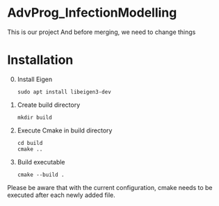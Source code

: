 # AdvProg_InfectionModelling
This is our project
And before merging, we need to change things

# Installation
0. Install Eigen
   ```
   sudo apt install libeigen3-dev
   ```
1. Create build directory
    ```
    mkdir build
    ```
2. Execute Cmake in build directory
   ```
   cd build
   cmake ..
   ```
3. Build executable
   ```
   cmake --build .
   ```

Please be aware that with the current configuration, cmake needs to be executed after each newly added file.
